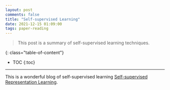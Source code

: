 ```yaml
---
layout: post
comments: false
title: "Self-supervised Learning"
date: 2021-12-15 01:09:00
tags: paper-reading
---
```


> This post is a summary of self-supervised learning techniques.


<!--more-->

{: class="table-of-content"}
* TOC
{:toc}

---

This is a wonderful blog of self-supervised learning [Self-supervised Representation Learning](https://lilianweng.github.io/lil-log/2019/11/10/self-supervised-learning.html).
